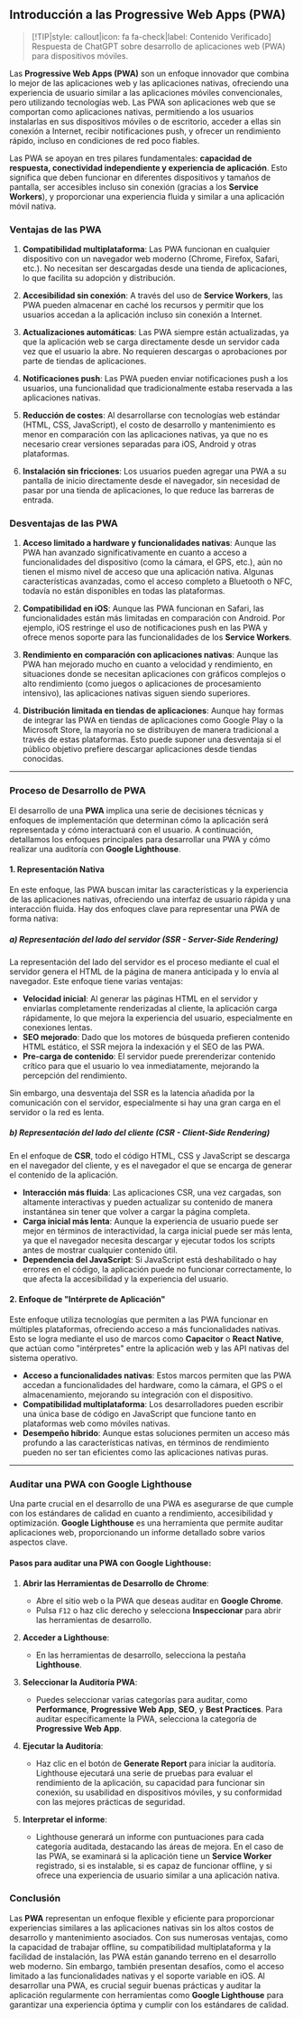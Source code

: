 ## **Introducción a las Progressive Web Apps (PWA)** <!-- {docsify-ignore} -->

> [!TIP|style: callout|icon: fa fa-check|label: Contenido Verificado]
> Respuesta de ChatGPT sobre desarrollo de aplicaciones web (PWA) para dispositivos móviles.


Las **Progressive Web Apps (PWA)** son un enfoque innovador que combina lo mejor de las aplicaciones web y las aplicaciones nativas, ofreciendo una experiencia de usuario similar a las aplicaciones móviles convencionales, pero utilizando tecnologías web. Las PWA son aplicaciones web que se comportan como aplicaciones nativas, permitiendo a los usuarios instalarlas en sus dispositivos móviles o de escritorio, acceder a ellas sin conexión a Internet, recibir notificaciones push, y ofrecer un rendimiento rápido, incluso en condiciones de red poco fiables.

Las PWA se apoyan en tres pilares fundamentales: **capacidad de respuesta, conectividad independiente y experiencia de aplicación**. Esto significa que deben funcionar en diferentes dispositivos y tamaños de pantalla, ser accesibles incluso sin conexión (gracias a los **Service Workers**), y proporcionar una experiencia fluida y similar a una aplicación móvil nativa.

### **Ventajas de las PWA** <!-- {docsify-ignore} -->

1. **Compatibilidad multiplataforma**: Las PWA funcionan en cualquier dispositivo con un navegador web moderno (Chrome, Firefox, Safari, etc.). No necesitan ser descargadas desde una tienda de aplicaciones, lo que facilita su adopción y distribución.
   
2. **Accesibilidad sin conexión**: A través del uso de **Service Workers**, las PWA pueden almacenar en caché los recursos y permitir que los usuarios accedan a la aplicación incluso sin conexión a Internet.

3. **Actualizaciones automáticas**: Las PWA siempre están actualizadas, ya que la aplicación web se carga directamente desde un servidor cada vez que el usuario la abre. No requieren descargas o aprobaciones por parte de tiendas de aplicaciones.

4. **Notificaciones push**: Las PWA pueden enviar notificaciones push a los usuarios, una funcionalidad que tradicionalmente estaba reservada a las aplicaciones nativas.

5. **Reducción de costes**: Al desarrollarse con tecnologías web estándar (HTML, CSS, JavaScript), el costo de desarrollo y mantenimiento es menor en comparación con las aplicaciones nativas, ya que no es necesario crear versiones separadas para iOS, Android y otras plataformas.

6. **Instalación sin fricciones**: Los usuarios pueden agregar una PWA a su pantalla de inicio directamente desde el navegador, sin necesidad de pasar por una tienda de aplicaciones, lo que reduce las barreras de entrada.

### **Desventajas de las PWA** <!-- {docsify-ignore} -->

1. **Acceso limitado a hardware y funcionalidades nativas**: Aunque las PWA han avanzado significativamente en cuanto a acceso a funcionalidades del dispositivo (como la cámara, el GPS, etc.), aún no tienen el mismo nivel de acceso que una aplicación nativa. Algunas características avanzadas, como el acceso completo a Bluetooth o NFC, todavía no están disponibles en todas las plataformas.

2. **Compatibilidad en iOS**: Aunque las PWA funcionan en Safari, las funcionalidades están más limitadas en comparación con Android. Por ejemplo, iOS restringe el uso de notificaciones push en las PWA y ofrece menos soporte para las funcionalidades de los **Service Workers**.

3. **Rendimiento en comparación con aplicaciones nativas**: Aunque las PWA han mejorado mucho en cuanto a velocidad y rendimiento, en situaciones donde se necesitan aplicaciones con gráficos complejos o alto rendimiento (como juegos o aplicaciones de procesamiento intensivo), las aplicaciones nativas siguen siendo superiores.

4. **Distribución limitada en tiendas de aplicaciones**: Aunque hay formas de integrar las PWA en tiendas de aplicaciones como Google Play o la Microsoft Store, la mayoría no se distribuyen de manera tradicional a través de estas plataformas. Esto puede suponer una desventaja si el público objetivo prefiere descargar aplicaciones desde tiendas conocidas.

---

### **Proceso de Desarrollo de PWA** <!-- {docsify-ignore} -->

El desarrollo de una **PWA** implica una serie de decisiones técnicas y enfoques de implementación que determinan cómo la aplicación será representada y cómo interactuará con el usuario. A continuación, detallamos los enfoques principales para desarrollar una PWA y cómo realizar una auditoría con **Google Lighthouse**.

#### **1. Representación Nativa**
En este enfoque, las PWA buscan imitar las características y la experiencia de las aplicaciones nativas, ofreciendo una interfaz de usuario rápida y una interacción fluida. Hay dos enfoques clave para representar una PWA de forma nativa:

##### **a) Representación del lado del servidor (SSR - Server-Side Rendering)**
La representación del lado del servidor es el proceso mediante el cual el servidor genera el HTML de la página de manera anticipada y lo envía al navegador. Este enfoque tiene varias ventajas:

- **Velocidad inicial**: Al generar las páginas HTML en el servidor y enviarlas completamente renderizadas al cliente, la aplicación carga rápidamente, lo que mejora la experiencia del usuario, especialmente en conexiones lentas.
- **SEO mejorado**: Dado que los motores de búsqueda prefieren contenido HTML estático, el SSR mejora la indexación y el SEO de las PWA.
- **Pre-carga de contenido**: El servidor puede prerenderizar contenido crítico para que el usuario lo vea inmediatamente, mejorando la percepción del rendimiento.

Sin embargo, una desventaja del SSR es la latencia añadida por la comunicación con el servidor, especialmente si hay una gran carga en el servidor o la red es lenta.

##### **b) Representación del lado del cliente (CSR - Client-Side Rendering)**
En el enfoque de **CSR**, todo el código HTML, CSS y JavaScript se descarga en el navegador del cliente, y es el navegador el que se encarga de generar el contenido de la aplicación.

- **Interacción más fluida**: Las aplicaciones CSR, una vez cargadas, son altamente interactivas y pueden actualizar su contenido de manera instantánea sin tener que volver a cargar la página completa.
- **Carga inicial más lenta**: Aunque la experiencia de usuario puede ser mejor en términos de interactividad, la carga inicial puede ser más lenta, ya que el navegador necesita descargar y ejecutar todos los scripts antes de mostrar cualquier contenido útil.
- **Dependencia del JavaScript**: Si JavaScript está deshabilitado o hay errores en el código, la aplicación puede no funcionar correctamente, lo que afecta la accesibilidad y la experiencia del usuario.

#### **2. Enfoque de "Intérprete de Aplicación"**

Este enfoque utiliza tecnologías que permiten a las PWA funcionar en múltiples plataformas, ofreciendo acceso a más funcionalidades nativas. Esto se logra mediante el uso de marcos como **Capacitor** o **React Native**, que actúan como "intérpretes" entre la aplicación web y las API nativas del sistema operativo.

- **Acceso a funcionalidades nativas**: Estos marcos permiten que las PWA accedan a funcionalidades del hardware, como la cámara, el GPS o el almacenamiento, mejorando su integración con el dispositivo.
- **Compatibilidad multiplataforma**: Los desarrolladores pueden escribir una única base de código en JavaScript que funcione tanto en plataformas web como móviles nativas.
- **Desempeño híbrido**: Aunque estas soluciones permiten un acceso más profundo a las características nativas, en términos de rendimiento pueden no ser tan eficientes como las aplicaciones nativas puras.

---

### **Auditar una PWA con Google Lighthouse** <!-- {docsify-ignore} -->

Una parte crucial en el desarrollo de una PWA es asegurarse de que cumple con los estándares de calidad en cuanto a rendimiento, accesibilidad y optimización. **Google Lighthouse** es una herramienta que permite auditar aplicaciones web, proporcionando un informe detallado sobre varios aspectos clave.

#### **Pasos para auditar una PWA con Google Lighthouse**:

1. **Abrir las Herramientas de Desarrollo de Chrome**:
   - Abre el sitio web o la PWA que deseas auditar en **Google Chrome**.
   - Pulsa `F12` o haz clic derecho y selecciona **Inspeccionar** para abrir las herramientas de desarrollo.

2. **Acceder a Lighthouse**:
   - En las herramientas de desarrollo, selecciona la pestaña **Lighthouse**.

3. **Seleccionar la Auditoría PWA**:
   - Puedes seleccionar varias categorías para auditar, como **Performance**, **Progressive Web App**, **SEO**, y **Best Practices**. Para auditar específicamente la PWA, selecciona la categoría de **Progressive Web App**.

4. **Ejecutar la Auditoría**:
   - Haz clic en el botón de **Generate Report** para iniciar la auditoría. Lighthouse ejecutará una serie de pruebas para evaluar el rendimiento de la aplicación, su capacidad para funcionar sin conexión, su usabilidad en dispositivos móviles, y su conformidad con las mejores prácticas de seguridad.

5. **Interpretar el informe**:
   - Lighthouse generará un informe con puntuaciones para cada categoría auditada, destacando las áreas de mejora. En el caso de las PWA, se examinará si la aplicación tiene un **Service Worker** registrado, si es instalable, si es capaz de funcionar offline, y si ofrece una experiencia de usuario similar a una aplicación nativa.

### **Conclusión** <!-- {docsify-ignore} -->

Las **PWA** representan un enfoque flexible y eficiente para proporcionar experiencias similares a las aplicaciones nativas sin los altos costos de desarrollo y mantenimiento asociados. Con sus numerosas ventajas, como la capacidad de trabajar offline, su compatibilidad multiplataforma y la facilidad de instalación, las PWA están ganando terreno en el desarrollo web moderno. Sin embargo, también presentan desafíos, como el acceso limitado a las funcionalidades nativas y el soporte variable en iOS. Al desarrollar una PWA, es crucial seguir buenas prácticas y auditar la aplicación regularmente con herramientas como **Google Lighthouse** para garantizar una experiencia óptima y cumplir con los estándares de calidad.
